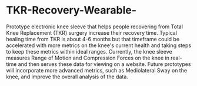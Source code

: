 # TKR-Recovery-Wearable-
Prototype electronic knee sleeve that helps people recovering from Total Knee Replacement (TKR) surgery increase their recovery time. Typical healing time from TKR is about 4-6 months but that timeframe could be accelerated with more metrics on the knee's current health and taking steps to keep these metrics within ideal ranges. Currently, the knee sleeve measures Range of Motion and Compression Forces on the knee in real-time and then serves these data for viewing on a website.
Future prototypes will incorporate more advanced metrics, such as Mediolateral Sway on the knee, and improve the overall analysis of the data.
